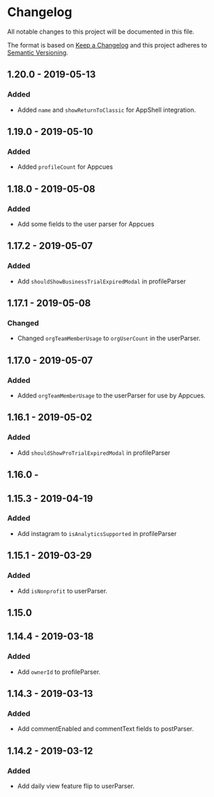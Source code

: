 # Changelog
All notable changes to this project will be documented in this file.

The format is based on [Keep a Changelog](http://keepachangelog.com/en/1.0.0/)
and this project adheres to [Semantic Versioning](http://semver.org/spec/v2.0.0.html).

## 1.20.0 - 2019-05-13
### Added
- Added `name` and `showReturnToClassic` for AppShell integration.

## 1.19.0 - 2019-05-10
### Added
- Added `profileCount` for Appcues

## 1.18.0 - 2019-05-08
### Added
- Add some fields to the user parser for Appcues

## 1.17.2 - 2019-05-07
### Added
- Add `shouldShowBusinessTrialExpiredModal` in profileParser

## 1.17.1 - 2019-05-08
### Changed
- Changed `orgTeamMemberUsage` to `orgUserCount` in the userParser.

## 1.17.0 - 2019-05-07
### Added
- Added `orgTeamMemberUsage` to the userParser for use by Appcues.

## 1.16.1 - 2019-05-02
### Added
- Add `shouldShowProTrialExpiredModal` in profileParser

## 1.16.0 -

## 1.15.3 - 2019-04-19
### Added
- Add instagram to `isAnalyticsSupported` in profileParser

## 1.15.1 - 2019-03-29
### Added
- Add `isNonprofit` to userParser.

## 1.15.0

## 1.14.4 - 2019-03-18
### Added
- Add `ownerId` to profileParser.

## 1.14.3 - 2019-03-13
### Added
- Add commentEnabled and commentText fields to postParser.

## 1.14.2 - 2019-03-12
### Added
- Add daily view feature flip to userParser.
